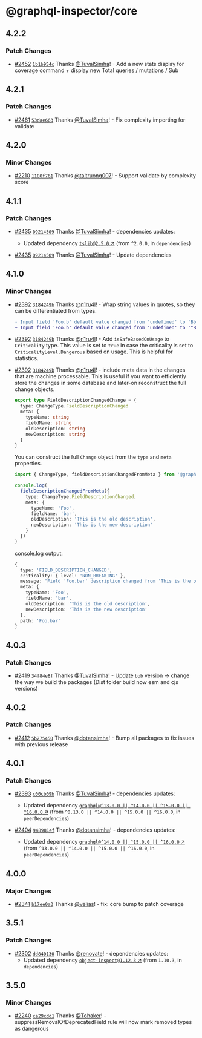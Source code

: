 # @graphql-inspector/core

## 4.2.2

### Patch Changes

- [#2452](https://github.com/kamilkisiela/graphql-inspector/pull/2452)
  [`1b1b954c`](https://github.com/kamilkisiela/graphql-inspector/commit/1b1b954ca7b67a86f4eeef82737559e09fff09c1)
  Thanks [@TuvalSimha](https://github.com/TuvalSimha)! - Add a new stats display for coverage
  command + display new Total queries / mutations / Sub

## 4.2.1

### Patch Changes

- [#2461](https://github.com/kamilkisiela/graphql-inspector/pull/2461)
  [`53dae663`](https://github.com/kamilkisiela/graphql-inspector/commit/53dae6636ef99d35ba2d4606b5000580983c9230)
  Thanks [@TuvalSimha](https://github.com/TuvalSimha)! - Fix complexity importing for validate

## 4.2.0

### Minor Changes

- [#2210](https://github.com/kamilkisiela/graphql-inspector/pull/2210)
  [`1180f761`](https://github.com/kamilkisiela/graphql-inspector/commit/1180f7614f2cf8c68410be07e1a7615c8bb83625)
  Thanks [@taitruong007](https://github.com/taitruong007)! - Support validate by complexity score

## 4.1.1

### Patch Changes

- [#2435](https://github.com/kamilkisiela/graphql-inspector/pull/2435)
  [`09214509`](https://github.com/kamilkisiela/graphql-inspector/commit/09214509bf938cfc9472288d08cea92cad116857)
  Thanks [@TuvalSimha](https://github.com/TuvalSimha)! - dependencies updates:

  - Updated dependency [`tslib@2.5.0` ↗︎](https://www.npmjs.com/package/tslib/v/2.5.0) (from
    `^2.0.0`, in `dependencies`)

- [#2435](https://github.com/kamilkisiela/graphql-inspector/pull/2435)
  [`09214509`](https://github.com/kamilkisiela/graphql-inspector/commit/09214509bf938cfc9472288d08cea92cad116857)
  Thanks [@TuvalSimha](https://github.com/TuvalSimha)! - Update dependencies

## 4.1.0

### Minor Changes

- [#2392](https://github.com/kamilkisiela/graphql-inspector/pull/2392)
  [`3184249b`](https://github.com/kamilkisiela/graphql-inspector/commit/3184249bc3a912ca04e934efd0fb5b978eb95ce7)
  Thanks [@n1ru4l](https://github.com/n1ru4l)! - Wrap string values in quotes, so they can be
  differentiated from types.

  ```diff
  - Input field 'Foo.b' default value changed from 'undefined' to 'Bbb'
  + Input field 'Foo.b' default value changed from 'undefined' to '"Bbb"'
  ```

- [#2392](https://github.com/kamilkisiela/graphql-inspector/pull/2392)
  [`3184249b`](https://github.com/kamilkisiela/graphql-inspector/commit/3184249bc3a912ca04e934efd0fb5b978eb95ce7)
  Thanks [@n1ru4l](https://github.com/n1ru4l)! - Add `isSafeBasedOnUsage` to `Criticality` type.
  This value is set to `true` in case the criticality is set to `CriticalityLevel.Dangerous` based
  on usage. This is helpful for statistics.

- [#2392](https://github.com/kamilkisiela/graphql-inspector/pull/2392)
  [`3184249b`](https://github.com/kamilkisiela/graphql-inspector/commit/3184249bc3a912ca04e934efd0fb5b978eb95ce7)
  Thanks [@n1ru4l](https://github.com/n1ru4l)! - include meta data in the changes that are machine
  processable. This is useful if you want to efficiently store the changes in some database and
  later-on reconstruct the full change objects.

  ```ts
  export type FieldDescriptionChangedChange = {
    type: ChangeType.FieldDescriptionChanged
    meta: {
      typeName: string
      fieldName: string
      oldDescription: string
      newDescription: string
    }
  }
  ```

  You can construct the full `Change` object from the `type` and `meta` properties.

  ```ts
  import { ChangeType, fieldDescriptionChangedFromMeta } from '@graphql-inspector/core'

  console.log(
    fieldDescriptionChangedFromMeta({
      type: ChangeType.FieldDescriptionChanged,
      meta: {
        typeName: 'Foo',
        fieldName: 'bar',
        oldDescription: 'This is the old description',
        newDescription: 'This is the new description'
      }
    })
  )
  ```

  console.log output:

  ```ts
  {
    type: 'FIELD_DESCRIPTION_CHANGED',
    criticality: { level: 'NON_BREAKING' },
    message: "Field 'Foo.bar' description changed from 'This is the old description' to 'This is the new description'",
    meta: {
      typeName: 'Foo',
      fieldName: 'bar',
      oldDescription: 'This is the old description',
      newDescription: 'This is the new description'
    },
    path: 'Foo.bar'
  }
  ```

## 4.0.3

### Patch Changes

- [#2419](https://github.com/kamilkisiela/graphql-inspector/pull/2419)
  [`34f84e8f`](https://github.com/kamilkisiela/graphql-inspector/commit/34f84e8f58a083f56d2d049a3b865d4fdfa468bc)
  Thanks [@TuvalSimha](https://github.com/TuvalSimha)! - Update `bob` version -> change the way we
  build the packages (Dist folder build now esm and cjs versions)

## 4.0.2

### Patch Changes

- [#2412](https://github.com/kamilkisiela/graphql-inspector/pull/2412)
  [`5b275450`](https://github.com/kamilkisiela/graphql-inspector/commit/5b2754500d44771582310822fce629bb44d56528)
  Thanks [@dotansimha](https://github.com/dotansimha)! - Bump all packages to fix issues with
  previous release

## 4.0.1

### Patch Changes

- [#2393](https://github.com/kamilkisiela/graphql-inspector/pull/2393)
  [`c00cb09b`](https://github.com/kamilkisiela/graphql-inspector/commit/c00cb09b8576efe13745300456679bda0b2675aa)
  Thanks [@TuvalSimha](https://github.com/TuvalSimha)! - dependencies updates:

  - Updated dependency
    [`graphql@^13.0.0 || ^14.0.0 || ^15.0.0 || ^16.0.0` ↗︎](https://www.npmjs.com/package/graphql/v/13.0.0)
    (from `^0.13.0 || ^14.0.0 || ^15.0.0 || ^16.0.0`, in `peerDependencies`)

- [#2404](https://github.com/kamilkisiela/graphql-inspector/pull/2404)
  [`948981ef`](https://github.com/kamilkisiela/graphql-inspector/commit/948981ef61f2c72e31db982f2547f7ef6b9b48f8)
  Thanks [@dotansimha](https://github.com/dotansimha)! - dependencies updates:
  - Updated dependency
    [`graphql@^14.0.0 || ^15.0.0 || ^16.0.0` ↗︎](https://www.npmjs.com/package/graphql/v/14.0.0)
    (from `^13.0.0 || ^14.0.0 || ^15.0.0 || ^16.0.0`, in `peerDependencies`)

## 4.0.0

### Major Changes

- [#2341](https://github.com/kamilkisiela/graphql-inspector/pull/2341)
  [`b17ee0a3`](https://github.com/kamilkisiela/graphql-inspector/commit/b17ee0a380a7153bf4c0a1a23e5a725726e51d0f)
  Thanks [@velias](https://github.com/velias)! - fix: core bump to patch coverage

## 3.5.1

### Patch Changes

- [#2302](https://github.com/kamilkisiela/graphql-inspector/pull/2302)
  [`dd840130`](https://github.com/kamilkisiela/graphql-inspector/commit/dd8401300512497adb4301e1f2004865941b132f)
  Thanks [@renovate](https://github.com/apps/renovate)! - dependencies updates:
  - Updated dependency
    [`object-inspect@1.12.3` ↗︎](https://www.npmjs.com/package/object-inspect/v/1.12.3) (from
    `1.10.3`, in `dependencies`)

## 3.5.0

### Minor Changes

- [#2240](https://github.com/kamilkisiela/graphql-inspector/pull/2240)
  [`ca29cdd1`](https://github.com/kamilkisiela/graphql-inspector/commit/ca29cdd11287c44480f1f06d8577f4f1ee1a5d96)
  Thanks [@Tohaker](https://github.com/Tohaker)! - suppressRemovalOfDeprecatedField rule will now
  mark removed types as dangerous
